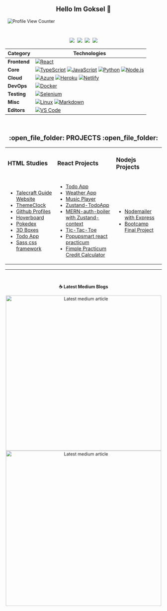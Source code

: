 <h2 align="center">Hello Im Goksel 👋</h2>

  ![Profile View Counter](https://komarev.com/ghpvc/?username=mryesiller)

<br/>

  <p align="center">
   <kbd>
      <a target="_blank" href="https://twitter.com/MrYesiller" title="Twitter - @MrYesiller"><img src="https://img.shields.io/badge/Twitter-1D9BF0.svg?style=for-the-badge&logo=Twitter&logoColor=white" /></a>
      <a target="_blank" href="https://www.linkedin.com/in/gokselyesiller" title="LinkedIn - Goksel Yesiller"><img src="https://img.shields.io/badge/LinkedIn-0A66C2.svg?style=for-the-badge&logo=LinkedIn&logoColor=white" /></a>
      <a target="_blank" href="https://www.instagram.com/gokselyesiller" title="Instagram - Goksel Yesiller"><img src="https://img.shields.io/badge/Instagram-E4405F.svg?style=for-the-badge&logo=Instagram&logoColor=white" /></a>
     <a target="_blank" href="mailto:gokselyesiller@gmail.com" title="Mail - Goksel Yesiller"><img src="https://img.shields.io/badge/Gmail-EA4335.svg?style=for-the-badge&logo=Gmail&logoColor=white" /></a>
  </kbd>
</p>

<!-- Tech Stack -->  
<p align="center">
    
| **Category** | **Technologies** |
| - | - |
**Frontend** | [![React](https://img.shields.io/static/v1?label=&message=React&color=61DAFB&logo=react&logoColor=FFFFFF)](https://reactjs.org/)
**Core** | [![TypeScript](https://img.shields.io/static/v1?label=&message=TypeScript&color=3178C6&logo=typescript&logoColor=FFFFFF)](https://www.typescriptlang.org/) [![JavaScript](https://img.shields.io/static/v1?label=&message=JavaScript&color=F7DF1E&logo=javascript&logoColor=FFFFFF)](https://www.javascript.com/) [![Python](https://img.shields.io/static/v1?label=&message=Python&color=3C78A9&logo=python&logoColor=FFFFFF)](https://www.python.org/) [![Node.js](https://img.shields.io/static/v1?label=&message=Node.js&color=339933&logo=nodedotjs&logoColor=FFFFFF)](https://nodejs.org/)
**Cloud** | [![Azure](https://img.shields.io/static/v1?label=&message=Azure&color=0078D4&logo=microsoftazure&logoColor=FFFFFF)](https://azure.microsoft.com/) [![Heroku](https://img.shields.io/static/v1?label=&message=Heroku&color=430098&logo=heroku&logoColor=FFFFFF)](https://heroku.com/) [![Netlify](https://img.shields.io/static/v1?label=&message=Netlify&color=00C7B7&logo=netlify&logoColor=FFFFFF)](https://netlify.com/)
**DevOps** | [![Docker](https://img.shields.io/static/v1?label=&message=Docker&color=2496ED&logo=docker&logoColor=FFFFFF)](https://docker.com/)
**Testing** | [![Selenium](https://img.shields.io/static/v1?label=&message=Selenium&color=43B02A&logo=selenium&logoColor=FFFFFF)](https://www.selenium.dev/)
**Misc** | [![Linux](https://img.shields.io/static/v1?label=&message=Linux&color=FCC624&logo=linux&logoColor=FFFFFF)](https://www.linux.org/) [![Markdown](https://img.shields.io/static/v1?label=&message=Markdown&color=000000&logo=markdown&logoColor=FFFFFF)](https://en.wikipedia.org/wiki/Markdown)
**Editors** | [![VS Code](https://img.shields.io/static/v1?label=&message=VS%20Code&color=9013FE&logo=visualstudiocode&logoColor=FFFFFF)](https://code.visualstudio.com/)

</p>

<br/>

<h2 align="center">:open_file_folder: PROJECTS :open_file_folder:</h2>

<div align="left">
  <table align="center"> 
      <tr>
        <td><h3>HTML Studies</h3></td>
        <td><h3>React Projects</h3></td>
        <td><h3>Nodejs Projects</h3></td>
      </tr> 
      <tr>
        <td>
          <ul>
          <li>    
            <a
              href="https://github.com/mryesiller/Talecraft_Guide_WebSite"
              target="blank"
              title="Talecraft"        
            >Talecraft Guide Website</a        
          </li>
          <li>    
            <a
              href="https://mryesiller.github.io/HTML-ThemeClock/"
              target="blank"
              title="ThemeClock"        
            >ThemeClock</a        
          </li>
          <li>    
            <a
              href="https://mryesiller.github.io/HTML_GithubProfiles/"
              target="blank"
              title="GithubProfiles"        
            >Github Profiles</a        
          </li>
          <li>    
            <a
              href="https://mryesiller.github.io/HTML_Hoverboard/"
              target="blank"
              title="Hoverboard"        
            >Hoverboard</a        
          </li>
          <li>    
            <a
              href="https://mryesiller.github.io/HTML_Pokedex/"
              target="blank"
              title="Pokedex"        
            >Pokedex</a        
          </li>
          <li>    
            <a
              href="https://mryesiller.github.io/HTML_3D_BOXES/"
              target="blank"
              title="3DBoxes"        
            >3D Boxes</a        
          </li>
          <li>    
            <a
              href="https://mryesiller.github.io/HTML_TodoApp/"
              target="blank"
              title="TodoApp"        
            >Todo App</a        
          </li>  
          <li>    
            <a
              href="https://mryesiller.github.io/sass-framework-project/"
              target="blank"
              title="Sass-Framework"        
            >Sass css framework</a        
          </li> 
      </ul>  
        </td>  
        <td>
          <ul>
            <li>    
              <a
                href="https://delightful-florentine-0e0912.netlify.app/"
                target="blank"
                title="TodoApp"        
              >Todo App</a        
            </li>
            <li>    
              <a
                href="https://mryesiller-react-weatherapp.herokuapp.com/"
                target="blank"
                title="WeatherApp"        
              >Weather App</a        
            </li>
            <li>    
              <a
                href="https://golden-zuccutto-812ec2.netlify.app/"
                target="blank"
                title="MusicPlayer"        
              >Music Player</a        
            </li>
            <li>    
              <a
                href="https://zustand-example.netlify.app/"
                target="blank"
                title="Zustand-TodoApp"        
              >Zustand-TodoApp</a        
            </li>
            <li>    
              <a
                href="https://github.com/mryesiller/mern-auth-boilerplate"
                target="blank"
                title="MERN auth with zustand"        
              >MERN-auth-boiler with Zustand-context </a        
            </li>
            <li>    
              <a href="https://react-tictactoe-zustand.netlify.app/"
                target="blank"
                title="tic-tac-toe"        
              >Tic-Tac-Toe </a        
            </li>
             <li>    
              <a href="https://popupsmart-react-practicum.netlify.app/login"
                target="blank"
                title="todo-app-CRUD"        
              >Popupsmart react practicum </a        
            </li>
             <li>    
              <a href="https://fimple-react-practicum.netlify.app/"
                target="blank"
                title="Credit Calculator"        
              >Fimple Practicum Credit Calculator </a        
            </li>
          </ul>  
        </td>            
        <td>
          <ul>
            <li>    
              <a
                href="https://nodemailer-expressjs.herokuapp.com/"
                target="blank"
                title="Nodemailer"        
              >Nodemailer with Express</a        
            </li>
            <li>    
              <a
                href="https://gusto-finalproject.herokuapp.com"
                target="blank"
                title="Patika Bootcamp Project"        
              >Bootcamp Final Project</a        
            </li>
          </ul>
        </td>  
     </tr>      
  </table>      
</div>  
<hr />
              
<br/>          

<p align="center"><b> &#9749; Latest Medium Blogs</b></p>
<p align="center">              
<a target="_blank" href="https://github-readme-medium-recent-article.vercel.app/medium/@gokselyesiller/0"><img src="https://github-readme-medium-recent-article.vercel.app/medium/@gokselyesiller/0" alt="Latest medium article" width="500">
<a target="_blank" href="https://github-readme-medium-recent-article.vercel.app/medium/@gokselyesiller/1"><img src="https://github-readme-medium-recent-article.vercel.app/medium/@gokselyesiller/1" alt="Latest medium article" width="500"> </a>
  </p>
<br/>
  


